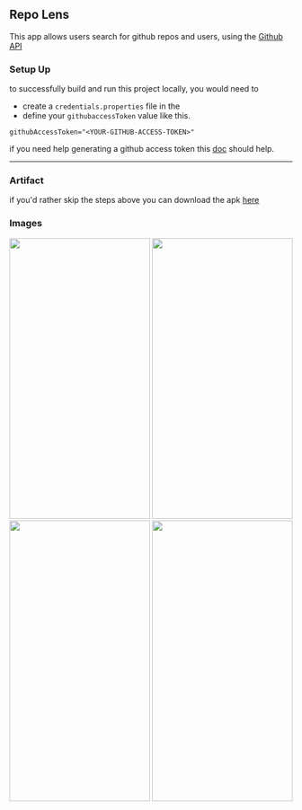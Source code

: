 ## Repo Lens

This app allows users search for github repos and users, using the [Github API](https://docs.github.com/en/rest?apiVersion=2022-11-28)

### Setup Up

to successfully build and run this project locally, you would need to

- create a `credentials.properties` file in the
- define your `githubaccessToken` value like this.

```properties
githubAccessToken="<YOUR-GITHUB-ACCESS-TOKEN>"
```
if you need help generating a github access token this [doc](https://docs.github.com/en/authentication/keeping-your-account-and-data-secure/managing-your-personal-access-tokens#creating-a-personal-access-token-classic) should help.

-- --

### Artifact

if you'd rather skip the steps above you can download the
apk [here](https://drive.google.com/file/d/1d9pBRcxas1fe0NffhMe88_0Ci7wfg6yt/view?usp=sharing)

### Images

<img src="https://github.com/user-attachments/assets/c27919c6-142e-4264-bbcc-5885a93f5339" width =250, height=500>
<img src="https://github.com/user-attachments/assets/af753abb-1031-492e-9423-80e4971b6923" width =250, height=500>
<img src="https://github.com/user-attachments/assets/b0eed79e-60b3-41ce-94a8-805d4c96efbe" width =250, height=500>
<img src="https://github.com/user-attachments/assets/65afd988-1e03-4284-adf7-155873bb7145" width =250, height=500>
